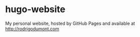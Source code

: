# hugo-website
My personal website, hosted by GitHub Pages and available at http://rodrigodumont.com
